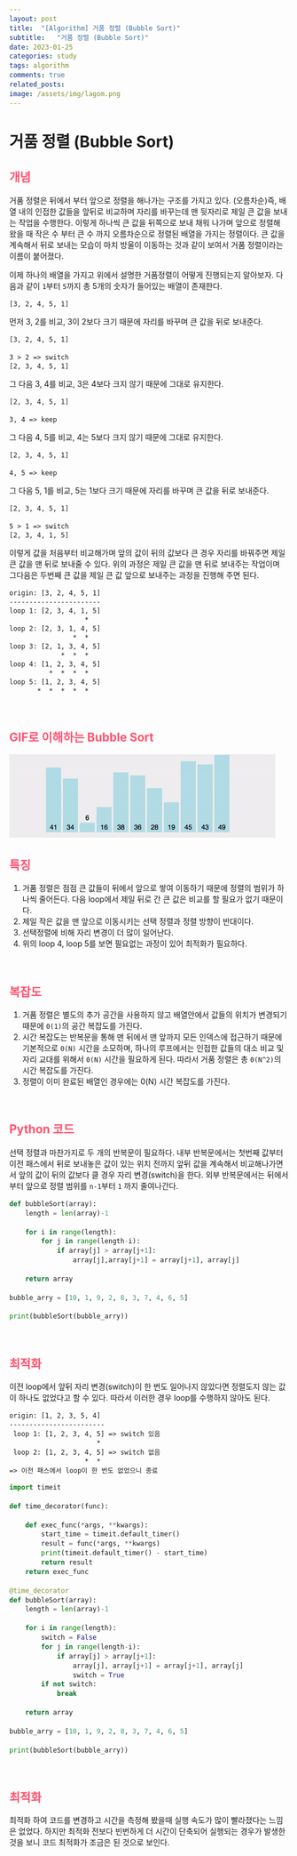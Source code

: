 ```yaml
---
layout: post
title:  "[Algorithm] 거품 정렬 (Bubble Sort)"
subtitle:   "거품 정렬 (Bubble Sort)"
date: 2023-01-25
categories: study
tags: algorithm
comments: true
related_posts:
image: /assets/img/lagom.png
---
```


# 거품 정렬 (Bubble Sort)

## <span style='color:hsl(350, 100%, 66%);'>개념</span>
거품 정렬은 뒤에서 부터 앞으로 정렬을 해나가는 구조를 가지고 있다. (오름차순)즉, 배열 내의 인접한 값들을 앞뒤로 비교하며 자리를 바꾸는데 맨 뒷자리로 제일 큰 값을 보내는 작업을 수행한다. 이렇게 하나씩 큰 값을 뒤쪽으로 보내 채워 나가며 앞으로 정렬해 왔을 때 작은 수 부터 큰 수 까지 오름차순으로 정렬된 배열을 가지는 정렬이다. 큰 값을 계속해서 뒤로 보내는 모습이 마치 방울이 이동하는 것과 같이 보여서 거품 정렬이라는 이름이 붙어졌다.

이제 하나의 배열을 가지고 위에서 설명한 거품정렬이 어떻게 진행되는지 알아보자. 다음과 같이 `1`부터 `5`까지 총 5개의 숫자가 들어있는 배열이 존재한다.
```text
[3, 2, 4, 5, 1]
```
먼저 3, 2를 비교, 3이 2보다 크기 때문에 자리를 바꾸며 큰 값을 뒤로 보내준다.
```text
[3, 2, 4, 5, 1]

3 > 2 => switch 
[2, 3, 4, 5, 1]
```
그 다음 3, 4를 비교, 3은 4보다 크지 않기 때문에 그대로 유지한다.
```text
[2, 3, 4, 5, 1]

3, 4 => keep     
```
그 다음 4, 5를 비교, 4는 5보다 크지 않기 때문에 그대로 유지한다.
```text
[2, 3, 4, 5, 1]

4, 5 => keep
```
그 다음 5, 1를 비교, 5는 1보다 크기 때문에 자리를 바꾸며 큰 값을 뒤로 보내준다.
```text
[2, 3, 4, 5, 1]

5 > 1 => switch
[2, 3, 4, 1, 5]
```

이렇게 값을 처음부터 비교해가며 앞의 값이 뒤의 값보다 큰 경우 자리를 바꿔주면 제일 큰 값을 맨 뒤로 보내줄 수 있다. 위의 과정은 제일 큰 값을 맨 뒤로 보내주는 작업이며 그다음은 두번째 큰 값을 제일 큰 값 앞으로 보내주는 과정을 진행해 주면 된다.

```text
origin: [3, 2, 4, 5, 1]
-----------------------
loop 1: [2, 3, 4, 1, 5]
                   *
loop 2: [2, 3, 1, 4, 5]
                *  *
loop 3: [2, 1, 3, 4, 5]
             *  *  *
loop 4: [1, 2, 3, 4, 5]
          *  *  *  *
loop 5: [1, 2, 3, 4, 5]
       *  *  *  *  *
```

<br>

## <span style='color:hsl(350, 100%, 66%);'>GIF로 이해하는 Bubble Sort</span>

<img src="/assets/resources/bubble-sort-001.gif">

<br>

## <span style='color:hsl(350, 100%, 66%);'>특징</span>
1. 거품 정렬은 점점 큰 값들이 뒤에서 앞으로 쌓여 이동하기 때문에 정렬의 범위가 하나씩 줄어든다. 다음 loop에서 제일 뒤로 간 큰 값은 비교를 할 필요가 없기 때문이다.
2. 제일 작은 값을 맨 앞으로 이동시키는 선택 정렬과 정렬 방향이 반대이다.
3. 선택정렬에 비해 자리 변경이 더 많이 일어난다.
4. 위의 loop 4, loop 5를 보면 필요없는 과정이 있어 최적화가 필요하다.

<br>

## <span style='color:hsl(350, 100%, 66%);'>복잡도</span>
1. 거품 정렬은 별도의 추가 공간을 사용하지 않고 배열안에서 값들의 위치가 변경되기 때문에 `0(1)`의 공간 복잡도를 가진다.
2. 시간 복잡도는 반복문을 통해 맨 뒤에서 맨 앞까지 모든 인덱스에 접근하기 때문에 기본적으로 `0(N)` 시간을 소모하며, 하나의 루프에서는 인접한 값들의 대소 비교 및 자리 교대를 위해서 `0(N)` 시간을 필요하게 된다. 따라서 거품 정렬은 총 `0(N^2)`의 시간 복잡도를 가진다.
3. 정렬이 이미 완료된 배열인 경우에는 0(N) 시간 복잡도를 가진다.

<br>

## <span style='color:hsl(350, 100%, 66%);'>Python 코드</span>
선택 정렬과 마찬가지로 두 개의 반복문이 필요하다. 내부 반복문에서는 첫번째 값부터 이전 패스에서 뒤로 보내놓은 값이 있는 위치 전까지 앞뒤 값을 계속해서 비교해나가면서 앞의 값이 뒤의 값보다 클 경우 자리 변경(switch)을 한다. 외부 반복문에서는 뒤에서 부터 앞으로 정렬 범위를 `n-1`부터 `1` 까지 줄여나간다.
```python
def bubbleSort(array):
    length = len(array)-1

    for i in range(length):
        for j in range(length-i):
            if array[j] > array[j+1]:
                array[j],array[j+1] = array[j+1], array[j]

    return array

bubble_arry = [10, 1, 9, 2, 8, 3, 7, 4, 6, 5]

print(bubbleSort(bubble_arry))
```

<br>

## <span style='color:hsl(350, 100%, 66%);'>최적화</span>
이전 loop에서 앞뒤 자리 변경(switch)이 한 번도 일어나지 않았다면 정렬도지 않는 값이 하나도 없었다고 할 수 있다. 따라서 이러한 경우 loop를 수행하지 않아도 된다.
```text
origin: [1, 2, 3, 5, 4]
------------------------
 loop 1: [1, 2, 3, 4, 5] => switch 있음
                      *
 loop 2: [1, 2, 3, 4, 5] => switch 없음
                   *  *
=> 이전 패스에서 loop이 한 번도 없었으니 종료
```

```python
import timeit

def time_decorator(func):

    def exec_func(*args, **kwargs):
        start_time = timeit.default_timer()
        result = func(*args, **kwargs)
        print(timeit.default_timer() - start_time)
        return result
    return exec_func

@time_decorator
def bubbleSort(array):
    length = len(array)-1

    for i in range(length):
        switch = False
        for j in range(length-i):
            if array[j] > array[j+1]:
                array[j], array[j+1] = array[j+1], array[j]
                switch = True
        if not switch:
            break

    return array

bubble_arry = [10, 1, 9, 2, 8, 3, 7, 4, 6, 5]

print(bubbleSort(bubble_arry))
```

<br>

## <span style='color:hsl(350, 100%, 66%);'>최적화</span>
최적화 하여 코드를 변경하고 시간을 측정해 봤을때 실행 속도가 많이 빨라졌다는 느낌은 없었다. 하지만 최적화 전보다 빈번하게 더 시간이 단축되어 실행되는 경우가 발생한 것을 보니 코드 최적화가 조금은 된 것으로 보인다.